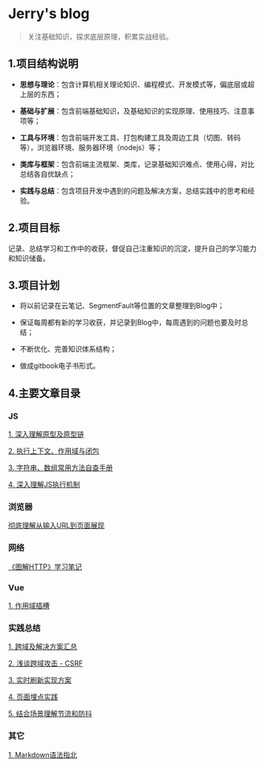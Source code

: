 # Jerry's blog
 > 关注基础知识，探求底层原理，积累实战经验。

## 1.项目结构说明
* **思想与理论**：包含计算机相关理论知识、编程模式、开发模式等，偏底层或超上层的东西；

* **基础与扩展**：包含前端基础知识，及基础知识的实现原理、使用技巧、注意事项等；

* **工具与环境**：包含前端开发工具、打包构建工具及周边工具（切图、转码等），浏览器环境、服务器环境（nodejs）等；

* **类库与框架**：包含前端主流框架、类库，记录基础知识难点、使用心得，对比总结各自优缺点；

* **实践与总结**：包含项目开发中遇到的问题及解决方案，总结实践中的思考和经验。

## 2.项目目标
记录、总结学习和工作中的收获，督促自己注重知识的沉淀，提升自己的学习能力和知识储备。

## 3.项目计划
* 将以前记录在云笔记、SegmentFault等位置的文章整理到Blog中；

* 保证每周都有新的学习收获，并记录到Blog中，每周遇到的问题也要及时总结；

* 不断优化、完善知识体系结构；

* 做成gitbook电子书形式。

## 4.主要文章目录

### JS

[1. 深入理解原型及原型链](https://github.com/jerryzhangjie/Blog/blob/master/Front-end/2%20-%20%E5%9F%BA%E7%A1%80%E4%B8%8E%E6%89%A9%E5%B1%95/W3C/ECMAScript/%E6%B7%B1%E5%85%A5%E7%90%86%E8%A7%A3%E5%8E%9F%E5%9E%8B%E5%8F%8A%E5%8E%9F%E5%9E%8B%E9%93%BE.md)

[2. 执行上下文、作用域与闭包](https://github.com/jerryzhangjie/Blog/blob/master/Front-end/2%20-%20%E5%9F%BA%E7%A1%80%E4%B8%8E%E6%89%A9%E5%B1%95/W3C/ECMAScript/%E6%89%A7%E8%A1%8C%E4%B8%8A%E4%B8%8B%E6%96%87%E3%80%81%E4%BD%9C%E7%94%A8%E5%9F%9F%E4%BB%A5%E5%8F%8A%E9%97%AD%E5%8C%85.md)

[3. 字符串、数组常用方法自查手册](https://github.com/jerryzhangjie/Blog/blob/master/Front-end/2%20-%20%E5%9F%BA%E7%A1%80%E4%B8%8E%E6%89%A9%E5%B1%95/W3C/ECMAScript/%E5%AD%97%E7%AC%A6%E4%B8%B2%E5%92%8C%E6%95%B0%E7%BB%84%E5%B8%B8%E7%94%A8%E6%96%B9%E6%B3%95.md)

[4. 深入理解JS执行机制](https://github.com/jerryzhangjie/Blog/blob/master/Front-end/2%20-%20%E5%9F%BA%E7%A1%80%E4%B8%8E%E6%89%A9%E5%B1%95/W3C/ECMAScript/JS%E6%89%A7%E8%A1%8C%E6%9C%BA%E5%88%B6.md)

### 浏览器

[彻底理解从输入URL到页面展现](https://github.com/jerryzhangjie/Blog/blob/master/Front-end/3%20-%20%E5%B7%A5%E5%85%B7%E4%B8%8E%E7%8E%AF%E5%A2%83/%E6%B5%8F%E8%A7%88%E5%99%A8/%E5%BD%BB%E5%BA%95%E7%90%86%E8%A7%A3%E4%BB%8E%E8%BE%93%E5%85%A5URL%E5%88%B0%E9%A1%B5%E9%9D%A2%E5%B1%95%E7%8E%B0.md)

### 网络

[《图解HTTP》学习笔记]()

### Vue
[1. 作用域插槽]()

### 实践总结

[1. 跨域及解决方案汇总](https://github.com/jerryzhangjie/Blog/blob/master/Front-end/5%20-%20%E5%AE%9E%E8%B7%B5%E4%B8%8E%E6%80%BB%E7%BB%93/%E8%B7%A8%E5%9F%9F%E5%8F%8A%E8%A7%A3%E5%86%B3%E6%96%B9%E6%A1%88%E6%B1%87%E6%80%BB.md)

[2. 浅谈跨域攻击 - CSRF](https://github.com/jerryzhangjie/Blog/blob/master/Front-end/5%20-%20%E5%AE%9E%E8%B7%B5%E4%B8%8E%E6%80%BB%E7%BB%93/%E6%B5%85%E8%B0%88%E8%B7%A8%E5%9F%9F%E6%94%BB%E5%87%BB%20-%20CSRF.md)

[3. 实时刷新实现方案](https://github.com/jerryzhangjie/Blog/blob/master/Front-end/5%20-%20%E5%AE%9E%E8%B7%B5%E4%B8%8E%E6%80%BB%E7%BB%93/%E5%AE%9E%E6%97%B6%E5%88%B7%E6%96%B0%E5%AE%9E%E7%8E%B0%E6%96%B9%E6%A1%88.md)

[4. 页面埋点实践](https://github.com/jerryzhangjie/Blog/blob/master/Front-end/5%20-%20%E5%AE%9E%E8%B7%B5%E4%B8%8E%E6%80%BB%E7%BB%93/%E9%A1%B5%E9%9D%A2%E5%9F%8B%E7%82%B9%E5%AE%9E%E8%B7%B5.md)

[5. 结合场景理解节流和防抖](https://github.com/jerryzhangjie/Blog/blob/master/Front-end/5%20-%20%E5%AE%9E%E8%B7%B5%E4%B8%8E%E6%80%BB%E7%BB%93/%E7%BB%93%E5%90%88%E5%9C%BA%E6%99%AF%E7%90%86%E8%A7%A3%E8%8A%82%E6%B5%81%E5%92%8C%E9%98%B2%E6%8A%96.md)

### 其它

[1. Markdown语法指北](https://github.com/jerryzhangjie/Blog/blob/master/Front-end/6%20-%20Other/Markdown%E8%AF%AD%E6%B3%95%E6%8C%87%E5%8C%97.md)